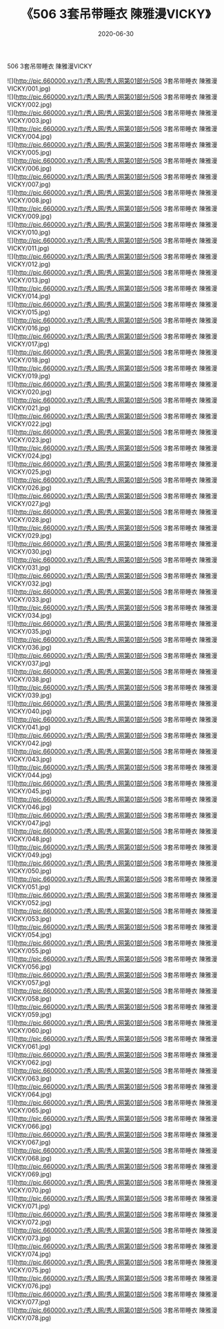 ﻿---
layout: post
title:  《506 3套吊带睡衣 陳雅漫VICKY》
date:   2020-06-30
img: http://pic.660000.xyz/1:/秀人网/秀人网第01部分/506 3套吊带睡衣 陳雅漫VICKY/000.jpg
categories: [美女, 清纯, 唯美]
---

506 3套吊带睡衣 陳雅漫VICKY

  ![](http://pic.660000.xyz/1:/秀人网/秀人网第01部分/506 3套吊带睡衣 陳雅漫VICKY/001.jpg) <br> ![](http://pic.660000.xyz/1:/秀人网/秀人网第01部分/506 3套吊带睡衣 陳雅漫VICKY/002.jpg) <br> ![](http://pic.660000.xyz/1:/秀人网/秀人网第01部分/506 3套吊带睡衣 陳雅漫VICKY/003.jpg) <br> ![](http://pic.660000.xyz/1:/秀人网/秀人网第01部分/506 3套吊带睡衣 陳雅漫VICKY/004.jpg) <br> ![](http://pic.660000.xyz/1:/秀人网/秀人网第01部分/506 3套吊带睡衣 陳雅漫VICKY/005.jpg) <br> ![](http://pic.660000.xyz/1:/秀人网/秀人网第01部分/506 3套吊带睡衣 陳雅漫VICKY/006.jpg) <br> ![](http://pic.660000.xyz/1:/秀人网/秀人网第01部分/506 3套吊带睡衣 陳雅漫VICKY/007.jpg) <br> ![](http://pic.660000.xyz/1:/秀人网/秀人网第01部分/506 3套吊带睡衣 陳雅漫VICKY/008.jpg) <br> ![](http://pic.660000.xyz/1:/秀人网/秀人网第01部分/506 3套吊带睡衣 陳雅漫VICKY/009.jpg) <br> ![](http://pic.660000.xyz/1:/秀人网/秀人网第01部分/506 3套吊带睡衣 陳雅漫VICKY/010.jpg) <br> ![](http://pic.660000.xyz/1:/秀人网/秀人网第01部分/506 3套吊带睡衣 陳雅漫VICKY/011.jpg) <br> ![](http://pic.660000.xyz/1:/秀人网/秀人网第01部分/506 3套吊带睡衣 陳雅漫VICKY/012.jpg) <br> ![](http://pic.660000.xyz/1:/秀人网/秀人网第01部分/506 3套吊带睡衣 陳雅漫VICKY/013.jpg) <br> ![](http://pic.660000.xyz/1:/秀人网/秀人网第01部分/506 3套吊带睡衣 陳雅漫VICKY/014.jpg) <br> ![](http://pic.660000.xyz/1:/秀人网/秀人网第01部分/506 3套吊带睡衣 陳雅漫VICKY/015.jpg) <br> ![](http://pic.660000.xyz/1:/秀人网/秀人网第01部分/506 3套吊带睡衣 陳雅漫VICKY/016.jpg) <br> ![](http://pic.660000.xyz/1:/秀人网/秀人网第01部分/506 3套吊带睡衣 陳雅漫VICKY/017.jpg) <br> ![](http://pic.660000.xyz/1:/秀人网/秀人网第01部分/506 3套吊带睡衣 陳雅漫VICKY/018.jpg) <br> ![](http://pic.660000.xyz/1:/秀人网/秀人网第01部分/506 3套吊带睡衣 陳雅漫VICKY/019.jpg) <br> ![](http://pic.660000.xyz/1:/秀人网/秀人网第01部分/506 3套吊带睡衣 陳雅漫VICKY/020.jpg) <br> ![](http://pic.660000.xyz/1:/秀人网/秀人网第01部分/506 3套吊带睡衣 陳雅漫VICKY/021.jpg) <br> ![](http://pic.660000.xyz/1:/秀人网/秀人网第01部分/506 3套吊带睡衣 陳雅漫VICKY/022.jpg) <br> ![](http://pic.660000.xyz/1:/秀人网/秀人网第01部分/506 3套吊带睡衣 陳雅漫VICKY/023.jpg) <br> ![](http://pic.660000.xyz/1:/秀人网/秀人网第01部分/506 3套吊带睡衣 陳雅漫VICKY/024.jpg) <br> ![](http://pic.660000.xyz/1:/秀人网/秀人网第01部分/506 3套吊带睡衣 陳雅漫VICKY/025.jpg) <br> ![](http://pic.660000.xyz/1:/秀人网/秀人网第01部分/506 3套吊带睡衣 陳雅漫VICKY/026.jpg) <br> ![](http://pic.660000.xyz/1:/秀人网/秀人网第01部分/506 3套吊带睡衣 陳雅漫VICKY/027.jpg) <br> ![](http://pic.660000.xyz/1:/秀人网/秀人网第01部分/506 3套吊带睡衣 陳雅漫VICKY/028.jpg) <br> ![](http://pic.660000.xyz/1:/秀人网/秀人网第01部分/506 3套吊带睡衣 陳雅漫VICKY/029.jpg) <br> ![](http://pic.660000.xyz/1:/秀人网/秀人网第01部分/506 3套吊带睡衣 陳雅漫VICKY/030.jpg) <br> ![](http://pic.660000.xyz/1:/秀人网/秀人网第01部分/506 3套吊带睡衣 陳雅漫VICKY/031.jpg) <br> ![](http://pic.660000.xyz/1:/秀人网/秀人网第01部分/506 3套吊带睡衣 陳雅漫VICKY/032.jpg) <br> ![](http://pic.660000.xyz/1:/秀人网/秀人网第01部分/506 3套吊带睡衣 陳雅漫VICKY/033.jpg) <br> ![](http://pic.660000.xyz/1:/秀人网/秀人网第01部分/506 3套吊带睡衣 陳雅漫VICKY/034.jpg) <br> ![](http://pic.660000.xyz/1:/秀人网/秀人网第01部分/506 3套吊带睡衣 陳雅漫VICKY/035.jpg) <br> ![](http://pic.660000.xyz/1:/秀人网/秀人网第01部分/506 3套吊带睡衣 陳雅漫VICKY/036.jpg) <br> ![](http://pic.660000.xyz/1:/秀人网/秀人网第01部分/506 3套吊带睡衣 陳雅漫VICKY/037.jpg) <br> ![](http://pic.660000.xyz/1:/秀人网/秀人网第01部分/506 3套吊带睡衣 陳雅漫VICKY/038.jpg) <br> ![](http://pic.660000.xyz/1:/秀人网/秀人网第01部分/506 3套吊带睡衣 陳雅漫VICKY/039.jpg) <br> ![](http://pic.660000.xyz/1:/秀人网/秀人网第01部分/506 3套吊带睡衣 陳雅漫VICKY/040.jpg) <br> ![](http://pic.660000.xyz/1:/秀人网/秀人网第01部分/506 3套吊带睡衣 陳雅漫VICKY/041.jpg) <br> ![](http://pic.660000.xyz/1:/秀人网/秀人网第01部分/506 3套吊带睡衣 陳雅漫VICKY/042.jpg) <br> ![](http://pic.660000.xyz/1:/秀人网/秀人网第01部分/506 3套吊带睡衣 陳雅漫VICKY/043.jpg) <br> ![](http://pic.660000.xyz/1:/秀人网/秀人网第01部分/506 3套吊带睡衣 陳雅漫VICKY/044.jpg) <br> ![](http://pic.660000.xyz/1:/秀人网/秀人网第01部分/506 3套吊带睡衣 陳雅漫VICKY/045.jpg) <br> ![](http://pic.660000.xyz/1:/秀人网/秀人网第01部分/506 3套吊带睡衣 陳雅漫VICKY/046.jpg) <br> ![](http://pic.660000.xyz/1:/秀人网/秀人网第01部分/506 3套吊带睡衣 陳雅漫VICKY/047.jpg) <br> ![](http://pic.660000.xyz/1:/秀人网/秀人网第01部分/506 3套吊带睡衣 陳雅漫VICKY/048.jpg) <br> ![](http://pic.660000.xyz/1:/秀人网/秀人网第01部分/506 3套吊带睡衣 陳雅漫VICKY/049.jpg) <br> ![](http://pic.660000.xyz/1:/秀人网/秀人网第01部分/506 3套吊带睡衣 陳雅漫VICKY/050.jpg) <br> ![](http://pic.660000.xyz/1:/秀人网/秀人网第01部分/506 3套吊带睡衣 陳雅漫VICKY/051.jpg) <br> ![](http://pic.660000.xyz/1:/秀人网/秀人网第01部分/506 3套吊带睡衣 陳雅漫VICKY/052.jpg) <br> ![](http://pic.660000.xyz/1:/秀人网/秀人网第01部分/506 3套吊带睡衣 陳雅漫VICKY/053.jpg) <br> ![](http://pic.660000.xyz/1:/秀人网/秀人网第01部分/506 3套吊带睡衣 陳雅漫VICKY/054.jpg) <br> ![](http://pic.660000.xyz/1:/秀人网/秀人网第01部分/506 3套吊带睡衣 陳雅漫VICKY/055.jpg) <br> ![](http://pic.660000.xyz/1:/秀人网/秀人网第01部分/506 3套吊带睡衣 陳雅漫VICKY/056.jpg) <br> ![](http://pic.660000.xyz/1:/秀人网/秀人网第01部分/506 3套吊带睡衣 陳雅漫VICKY/057.jpg) <br> ![](http://pic.660000.xyz/1:/秀人网/秀人网第01部分/506 3套吊带睡衣 陳雅漫VICKY/058.jpg) <br> ![](http://pic.660000.xyz/1:/秀人网/秀人网第01部分/506 3套吊带睡衣 陳雅漫VICKY/059.jpg) <br> ![](http://pic.660000.xyz/1:/秀人网/秀人网第01部分/506 3套吊带睡衣 陳雅漫VICKY/060.jpg) <br> ![](http://pic.660000.xyz/1:/秀人网/秀人网第01部分/506 3套吊带睡衣 陳雅漫VICKY/061.jpg) <br> ![](http://pic.660000.xyz/1:/秀人网/秀人网第01部分/506 3套吊带睡衣 陳雅漫VICKY/062.jpg) <br> ![](http://pic.660000.xyz/1:/秀人网/秀人网第01部分/506 3套吊带睡衣 陳雅漫VICKY/063.jpg) <br> ![](http://pic.660000.xyz/1:/秀人网/秀人网第01部分/506 3套吊带睡衣 陳雅漫VICKY/064.jpg) <br> ![](http://pic.660000.xyz/1:/秀人网/秀人网第01部分/506 3套吊带睡衣 陳雅漫VICKY/065.jpg) <br> ![](http://pic.660000.xyz/1:/秀人网/秀人网第01部分/506 3套吊带睡衣 陳雅漫VICKY/066.jpg) <br> ![](http://pic.660000.xyz/1:/秀人网/秀人网第01部分/506 3套吊带睡衣 陳雅漫VICKY/067.jpg) <br> ![](http://pic.660000.xyz/1:/秀人网/秀人网第01部分/506 3套吊带睡衣 陳雅漫VICKY/068.jpg) <br> ![](http://pic.660000.xyz/1:/秀人网/秀人网第01部分/506 3套吊带睡衣 陳雅漫VICKY/069.jpg) <br> ![](http://pic.660000.xyz/1:/秀人网/秀人网第01部分/506 3套吊带睡衣 陳雅漫VICKY/070.jpg) <br> ![](http://pic.660000.xyz/1:/秀人网/秀人网第01部分/506 3套吊带睡衣 陳雅漫VICKY/071.jpg) <br> ![](http://pic.660000.xyz/1:/秀人网/秀人网第01部分/506 3套吊带睡衣 陳雅漫VICKY/072.jpg) <br> ![](http://pic.660000.xyz/1:/秀人网/秀人网第01部分/506 3套吊带睡衣 陳雅漫VICKY/073.jpg) <br> ![](http://pic.660000.xyz/1:/秀人网/秀人网第01部分/506 3套吊带睡衣 陳雅漫VICKY/074.jpg) <br> ![](http://pic.660000.xyz/1:/秀人网/秀人网第01部分/506 3套吊带睡衣 陳雅漫VICKY/075.jpg) <br> ![](http://pic.660000.xyz/1:/秀人网/秀人网第01部分/506 3套吊带睡衣 陳雅漫VICKY/076.jpg) <br> ![](http://pic.660000.xyz/1:/秀人网/秀人网第01部分/506 3套吊带睡衣 陳雅漫VICKY/077.jpg) <br> ![](http://pic.660000.xyz/1:/秀人网/秀人网第01部分/506 3套吊带睡衣 陳雅漫VICKY/078.jpg) <br>